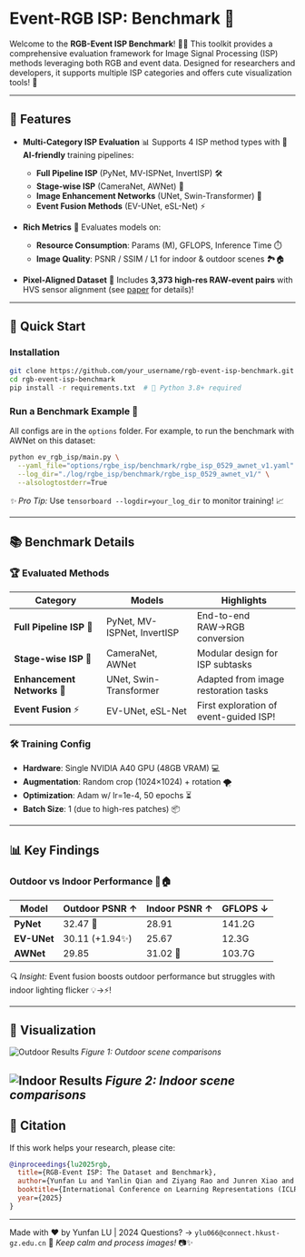 # Event-RGB ISP: Benchmark 🎉

Welcome to the **RGB-Event ISP Benchmark**! 🌈✨ This toolkit provides a comprehensive evaluation framework for Image Signal Processing (ISP) methods leveraging both RGB and event data. Designed for researchers and developers, it supports multiple ISP categories and offers cute visualization tools! 🚀

---

## 🌟 Features
- **Multi-Category ISP Evaluation** 📊
  Supports 4 ISP method types with 🤖 **AI-friendly** training pipelines:
  - **Full Pipeline ISP** (PyNet, MV-ISPNet, InvertISP) 🛠️
  - **Stage-wise ISP** (CameraNet, AWNet) 🎯
  - **Image Enhancement Networks** (UNet, Swin-Transformer) 🎨
  - **Event Fusion Methods** (EV-UNet, eSL-Net) ⚡

- **Rich Metrics** 📏
  Evaluates models on:
  - **Resource Consumption**: Params (M), GFLOPS, Inference Time ⏱️
  - **Image Quality**: PSNR / SSIM / L1 for indoor & outdoor scenes 🏞️🏠

- **Pixel-Aligned Dataset** 📸
  Includes **3,373 high-res RAW-event pairs** with HVS sensor alignment (see [paper](https://arxiv.org/abs/xxx) for details)!

---

## 🚀 Quick Start

### Installation
```bash
git clone https://github.com/your_username/rgb-event-isp-benchmark.git
cd rgb-event-isp-benchmark
pip install -r requirements.txt  # 🐍 Python 3.8+ required
```

### Run a Benchmark Example 🧪

All configs are in the `options` folder. For example, to run the benchmark with AWNet on this dataset:

```bash
python ev_rgb_isp/main.py \
  --yaml_file="options/rgbe_isp/benchmark/rgbe_isp_0529_awnet_v1.yaml" \
  --log_dir="./log/rgbe_isp/benchmark/rgbe_isp_0529_awnet_v1/" \
  --alsologtostderr=True
```
*✨ Pro Tip:* Use `tensorboard --logdir=your_log_dir` to monitor training! 📈

---

## 📚 Benchmark Details

### 🏆 Evaluated Methods
| Category                     | Models                          | Highlights                          |
|------------------------------|---------------------------------|-------------------------------------|
| **Full Pipeline ISP** 🚀      | PyNet, MV-ISPNet, InvertISP     | End-to-end RAW→RGB conversion       |
| **Stage-wise ISP** 🧩         | CameraNet, AWNet                | Modular design for ISP subtasks     |
| **Enhancement Networks** 🌟  | UNet, Swin-Transformer         | Adapted from image restoration tasks|
| **Event Fusion** ⚡          | EV-UNet, eSL-Net               | First exploration of event-guided ISP! |

### 🛠️ Training Config
- **Hardware**: Single NVIDIA A40 GPU (48GB VRAM) 💻
- **Augmentation**: Random crop (1024×1024) + rotation 🌪️
- **Optimization**: Adam w/ lr=1e-4, 50 epochs ⏳
- **Batch Size**: 1 (due to high-res patches) 📦

---

## 📊 Key Findings

### Outdoor vs Indoor Performance 🌆🏠
| Model       | Outdoor PSNR ↑ | Indoor PSNR ↑ | GFLOPS ↓ |
|-------------|----------------|---------------|----------|
| **PyNet**   | 32.47 🥇       | 28.91         | 141.2G   |
| **EV-UNet** | 30.11 (+1.94✨)| 25.67         | 12.3G    |
| **AWNet**   | 29.85          | 31.02 🥇      | 103.7G   |

*🔍 Insight:* Event fusion boosts outdoor performance but struggles with indoor lighting flicker 💡→⚡!

---

## 🎨 Visualization
![Outdoor Results](images/R2-Outdoor.jpg)
*Figure 1: Outdoor scene comparisons*

![Indoor Results](images/R3-Compre-Vis-Indoor-Release.jpeg)
*Figure 2: Indoor scene comparisons*
---

## 📜 Citation
If this work helps your research, please cite:
```bibtex
@inproceedings{lu2025rgb,
  title={RGB-Event ISP: The Dataset and Benchmark},
  author={Yunfan Lu and Yanlin Qian and Ziyang Rao and Junren Xiao and Liming Chen and Hui Xiong},
  booktitle={International Conference on Learning Representations (ICLR)},
  year={2025}
}
```

---

Made with ❤️ by Yunfan LU | 2024
Questions? → `ylu066@connect.hkust-gz.edu.cn` 📧
*Keep calm and process images!* 📷✨